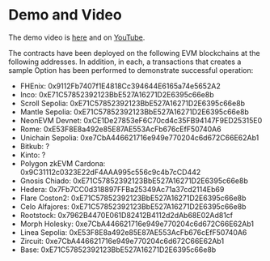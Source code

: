 # Demo and Video

The demo video is [here](./PetroETH%20Option%20DEX.mov) and on [YouTube](https://youtu.be/Nhz_kl6yS_A).

The contracts have been deployed on the following EVM blockchains at the following addresses. In addition, in each, a transactions that creates a sample Option has been performed to demonstrate successful operation:

- FHEnix: 0x9112Fb7407f1E4818Cc394644E6165a74e5652A2
- Inco: 0xE71C57852392123BbE527A16271D2E6395c66e8b
- Scroll Sepolia: 0xE71C57852392123BbE527A16271D2E6395c66e8b
- Mantle Sepolia: 0xE71C57852392123BbE527A16271D2E6395c66e8b
- NeonEVM Devnet: 0xCE1De27853eF6C70cd4c35FB94147F9ED25315E0
- Rome: 0xE53F8E8a492e85E87AE553AcFb676cEfF50740A6
- Unichain Sepolia: 0xe7CbA446621716e949e770204c6d672C66E62Ab1
- Bitkub: ?
- Kinto: ?
- Polygon zkEVM Cardona: 0x9C31112c0323E22dF4AAA995c556c9c4b7cCD442
- Gnosis Chiado: 0xE71C57852392123BbE527A16271D2E6395c66e8b
- Hedera: 0x7Fb7CC0d318897FFBa25349Ac71a37cd2114Eb69
- Flare Coston2: 0xE71C57852392123BbE527A16271D2E6395c66e8b
- Celo Alfajores: 0xE71C57852392123BbE527A16271D2E6395c66e8b
- Rootstock: 0x7962B4470E061D82412B4112d2dAb68E02Ad81cf
- Morph Holesky: 0xe7CbA446621716e949e770204c6d672C66E62Ab1
- Linea Sepolia: 0xE53F8E8a492e85E87AE553AcFb676cEfF50740A6
- Zircuit: 0xe7CbA446621716e949e770204c6d672C66E62Ab1
- Base: 0xE71C57852392123BbE527A16271D2E6395c66e8b
